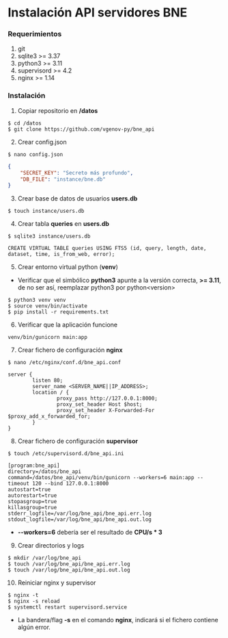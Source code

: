 # Instalación API servidores BNE

### Requerimientos

1. git
2. sqlite3 >= 3.37
3. python3 >= 3.11
4. supervisord >= 4.2
5. nginx >= 1.14

### Instalación

1. Copiar repositorio en **/datos**

```
$ cd /datos
$ git clone https://github.com/vgenov-py/bne_api
```

2. Crear config.json

```
$ nano config.json
```

```json
{
	"SECRET_KEY": "Secreto más profundo",
	"DB_FILE": "instance/bne.db"
}
```

3. Crear base de datos de usuarios **users.db**

```
$ touch instance/users.db
```

4. Crear tabla **queries** en **users.db**

```
$ sqlite3 instance/users.db
```

```sqlite3
CREATE VIRTUAL TABLE queries USING FTS5 (id, query, length, date, dataset, time, is_from_web, error);
```

5. Crear entorno virtual python (**venv**)

* Verificar que el simbólico **python3** apunte a la versión correcta, **>= 3.11**, de no ser así, reemplazar python3 por python\<version\>

```
$ python3 venv venv
$ source venv/bin/activate
$ pip install -r requirements.txt
```

6. Verificar que la aplicación funcione

```
venv/bin/gunicorn main:app
```

7. Crear fichero de configuración **nginx**

```
$ nano /etc/nginx/conf.d/bne_api.conf
```

```nginx
server {
        listen 80;
        server_name <SERVER_NAME||IP_ADDRESS>;
        location / {
                proxy_pass http://127.0.0.1:8000;
                proxy_set_header Host $host;
                proxy_set_header X-Forwarded-For $proxy_add_x_forwarded_for;
        }
}
```

8. Crear fichero de configuración **supervisor**

```
$ touch /etc/supervisord.d/bne_api.ini
```

```supervisor
[program:bne_api]
directory=/datos/bne_api
command=/datos/bne_api/venv/bin/gunicorn --workers=6 main:app --timeout 120 --bind 127.0.0.1:8000
autostart=true
autorestart=true
stopasgroup=true
killasgroup=true
stderr_logfile=/var/log/bne_api/bne_api.err.log
stdout_logfile=/var/log/bne_api/bne_api.out.log
```

* **--workers=6** debería ser el resultado de **CPU/s * 3**

9. Crear directorios y logs

```
$ mkdir /var/log/bne_api
$ touch /var/log/bne_api/bne_api.err.log
$ touch /var/log/bne_api/bne_api.out.log
```

10. Reiniciar nginx y supervisor 

```
$ nginx -t
$ nginx -s reload
$ systemctl restart supervisord.service
```

* La bandera/flag **-s** en el comando **nginx**, indicará si el fichero contiene algún error.


